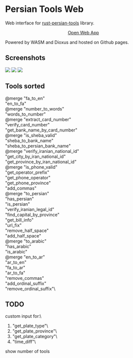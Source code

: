 # Persian Tools Web

Web interface for [rust-persian-tools](https://github.com/persian-tools/rust-persian-tools) library.

[<center>Open Web App</center>](https://ali77gh.github.io/PersianToolsWeb/)

Powered by WASM and Dioxus and hosted on Github pages.

## Screenshots

<img src="./screenshot1.jpg"></img>
<img src="./screenshot2.jpg"></img>
<img src="./screenshot3.jpg"></img>

## Tools sorted

@merge "fa_to_en"\
       "en_to_fa"\
@merge "number_to_words"\
       "words_to_number"\
@merge "extract_card_number"\
       "verify_card_number"\
       "get_bank_name_by_card_number"\
@merge "is_sheba_valid"\
       "sheba_to_bank_name"\
       "sheba_to_persian_bank_name"\
@merge "verify_iranian_national_id"\
       "get_city_by_iran_national_id"\
       "get_province_by_iran_national_id"\
@merge "is_phone_valid"\
       "get_operator_prefix"\
       "get_phone_operator"\
       "get_phone_province"\
"add_commas"\
@merge "to_persian"\
       "has_persian"\
       "is_persian"\
"verify_iranian_legal_id"\
"find_capital_by_province"\
"get_bill_info"\
"url_fix"\
"remove_half_space"\
"add_half_space"\
@merge "to_arabic"\
       "has_arabic"\
       "is_arabic"\
@merge "en_to_ar"\
       "ar_to_en"\
       "fa_to_ar"\
       "ar_to_fa"\
"remove_commas"\
"add_ordinal_suffix"\
"remove_ordinal_suffix"\

## TODO

custom input for:\

1. "get_plate_type"\
1. "get_plate_province"\
1. "get_plate_category"\
1. "time_diff"\

show number of tools
